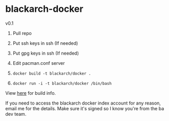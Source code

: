 blackarch-docker
================

v0.1

1. Pull repo

2. Put ssh keys in ssh (If needed)

3. Put gpg keys in ssh (If needed)

4. Edit pacman.conf server

5. ```docker build -t blackarch/docker .```

6. ```docker run -i -t blackarch/docker /bin/bash```

View [here](https://index.docker.io/u/blackarch/docker/) for build info.

If you need to access the blackarch docker index account for any reason, email me for the details. Make sure it's signed so I know you're from the ba dev team.
